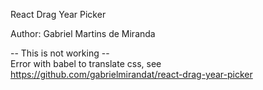 React Drag Year Picker

Author: Gabriel Martins de Miranda

-- This is not working -- \
Error with babel to translate css, see \
https://github.com/gabrielmirandat/react-drag-year-picker
